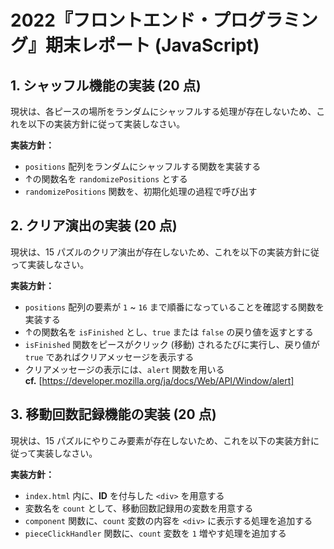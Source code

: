 2022『フロントエンド・プログラミング』期末レポート (JavaScript)
===============================================================================

## 1. シャッフル機能の実装 (20 点)

現状は、各ピースの場所をランダムにシャッフルする処理が存在しないため、これを以下の実装方針に従って実装しなさい。

**実装方針：**

- `positions` 配列をランダムにシャッフルする関数を実装する
- ↑の関数名を `randomizePositions` とする
- `randomizePositions` 関数を、初期化処理の過程で呼び出す


## 2. クリア演出の実装 (20 点)

現状は、15 パズルのクリア演出が存在しないため、これを以下の実装方針に従って実装しなさい。

**実装方針：**

- `positions` 配列の要素が `1` ~ `16` まで順番になっていることを確認する関数を実装する
- ↑の関数名を `isFinished` とし、`true` または `false` の戻り値を返すとする
- `isFinished` 関数をピースがクリック (移動) されるたびに実行し、戻り値が `true` であればクリアメッセージを表示する
- クリアメッセージの表示には、`alert` 関数を用いる  
  **cf.** [https://developer.mozilla.org/ja/docs/Web/API/Window/alert]


## 3. 移動回数記録機能の実装 (20 点)

現状は、15 パズルにやりこみ要素が存在しないため、これを以下の実装方針に従って実装しなさい。

**実装方針：**

- `index.html` 内に、**ID** を付与した `<div>` を用意する
- 変数名を `count` として、移動回数記録用の変数を用意する
- `component` 関数に、`count` 変数の内容を `<div>` に表示する処理を追加する
- `pieceClickHandler` 関数に、`count` 変数を `1` 増やす処理を追加する

